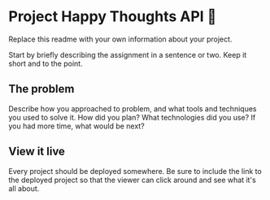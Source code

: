 # Project Happy Thoughts API 💌

Replace this readme with your own information about your project.

Start by briefly describing the assignment in a sentence or two. Keep it short and to the point.

## The problem

Describe how you approached to problem, and what tools and techniques you used to solve it. How did you plan? What technologies did you use? If you had more time, what would be next?

## View it live

Every project should be deployed somewhere. Be sure to include the link to the deployed project so that the viewer can click around and see what it's all about.
